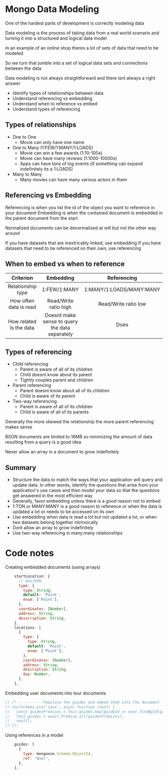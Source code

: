 # Mongo Data Modeling

One of the hardest parts of development is correctly modeling data

Data modeling is the process of taking data from a real world scenario and turning it into a structured and logical data model

In an example of an online shop theres a lot of sets of data that need to be modeled

So we turn that jumble into a set of logical data sets and connections between the data

Data modeling is not always straightforward and there isnt always a right answer

- Identify types of relationships between data
- Understand referencing vs embedding
- Understand when to reference vs embed
- Understand types of referencing

## Types of relationships

- One to One
  - Movie can only have one name
- One to Many (1:FEW/1:MANY/1:LOADS)
  - Movie can win a few awards (1:10-100s)
  - Movie can have many reviews (1:1000-10000s)
  - Apps can have tons of log events (if something can expand indefinitely its a 1:LOADS)
- Many to Many
  - Many movies can have many various actors in them

## Referencing vs Embedding

Referencing is when you list the id of the object you want to reference in your document
Embedding is when the contained document is embedded in the parent document from the start

Normalized documents can be denormalized at will but not the other way around

If you have datasets that are inextricably linked, use embedding
If you have datasets that need to be referenced on their own, use referencing

## When to embed vs when to reference

|        Criterion        |                   Embedding                    |       Referencing        |
| :---------------------: | :--------------------------------------------: | :----------------------: |
|    Relationship type    |                  1:FEW/1:MANY                  | 1:MANY/1:LOADS/MANY:MANY |
| How often data is read  |             Read/Write ratio high              |   Read/Write ratio low   |
| How related is the data | Doesnt make sense to query the data separately |           Does           |

## Types of referencing

- Child referencing
  - Parent is aware of all of its children
  - Child doesnt know about its parent
  - Tightly couples parent and children
- Parent referencing
  - Parent doesnt know about all of its children
  - Child is aware of its parent
- Two-way referencing
  - Parent is aware of all of its children
  - Child is aware of all of its parents

Generally the more skewed the relationship the more parent referencing makes sense

BSON documents are limited to 16MB so minimizing the amount of data resulting from a query is a good idea

Never allow an array in a document to grow indefinitely

## Summary

- Structure the data to match the ways that your applicaiton will query and update data. In other words, identify the questions that arise from your application's use cases and then model your data so that the questions get answered in the most efficient way
- Generally, favor embedding unless there is a good reason not to embed
- 1:TON or MANY:MANY is a good reason to reference or when the data is updated a lot or needs to be accessed on its own
- Use embedding when data is read a lot but not updated a lot, or when two datasets belong together intrinsically
- Dont allow an array to grow indefinitely
- Use two-way referencing in many:many relationships

# Code notes

Creating embedded documents (using arrays)

```javascript
    startLocation: {
      // GeoJSON
      type: {
        type: String,
        default: 'Point',
        enum: ['Point'],
      },
      coordinates: [Number],
      address: String,
      desscription: String,
    },
    locations: [
      {
        type: {
          type: String,
          default: 'Point',
          enum: ['Point'],
        },
        coordinates: [Number],
        address: String,
        description: String,
        day: Number,
      },
    ],
```

Embedding user documents into tour documents

```javascript
// /* ---------- Populate the guides and embed them into the document ------- */
// tourSchema.pre('save', async function (next) {
//   const guidesPromises = this.guides.map(guideId => User.findById(guideId));
//   this.guides = await Promise.all(guidesPromises);
//   next();
// });
```

Using references in a model

```javascript
    guides: [
      {
        type: mongoose.Schema.ObjectId,
        ref: 'User',
      },
    ],
```
